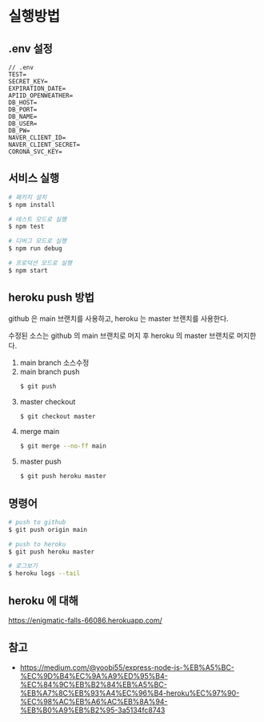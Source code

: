 # 실행방법

## .env 설정

```text
// .env
TEST=
SECRET_KEY=
EXPIRATION_DATE=
APIID_OPENWEATHER=
DB_HOST=
DB_PORT=
DB_NAME=
DB_USER=
DB_PW=
NAVER_CLIENT_ID=
NAVER_CLIENT_SECRET=
CORONA_SVC_KEY=
```

## 서비스 실행

```bash
# 패키지 설치
$ npm install

# 테스트 모드로 실행
$ npm test

# 디버그 모드로 실행
$ npm run debug

# 프로덕션 모드로 실행
$ npm start
```

## heroku push 방법

github 은 main 브랜치를 사용하고, heroku 는 master 브랜치를 사용한다.

수정된 소스는 github 의 main 브랜치로 머지 후 heroku 의 master 브랜치로 머지한다.

1. main branch 소스수정
1. main branch push
    ```bash
    $ git push
    ```
1. master checkout
    ```bash
    $ git checkout master 
    ```
1. merge main
    ```bash
    $ git merge --no-ff main
    ```
1. master push
    ```bash
    $ git push heroku master
    ```

## 명령어

```bash
# push to github
$ git push origin main

# push to heroku
$ git push heroku master

# 로그보기
$ heroku logs --tail
```

## heroku 에 대해

https://enigmatic-falls-66086.herokuapp.com/

## 참고
- https://medium.com/@yoobi55/express-node-js-%EB%A5%BC-%EC%9D%B4%EC%9A%A9%ED%95%B4-%EC%84%9C%EB%B2%84%EB%A5%BC-%EB%A7%8C%EB%93%A4%EC%96%B4-heroku%EC%97%90-%EC%98%AC%EB%A6%AC%EB%8A%94-%EB%B0%A9%EB%B2%95-3a5134fc8743